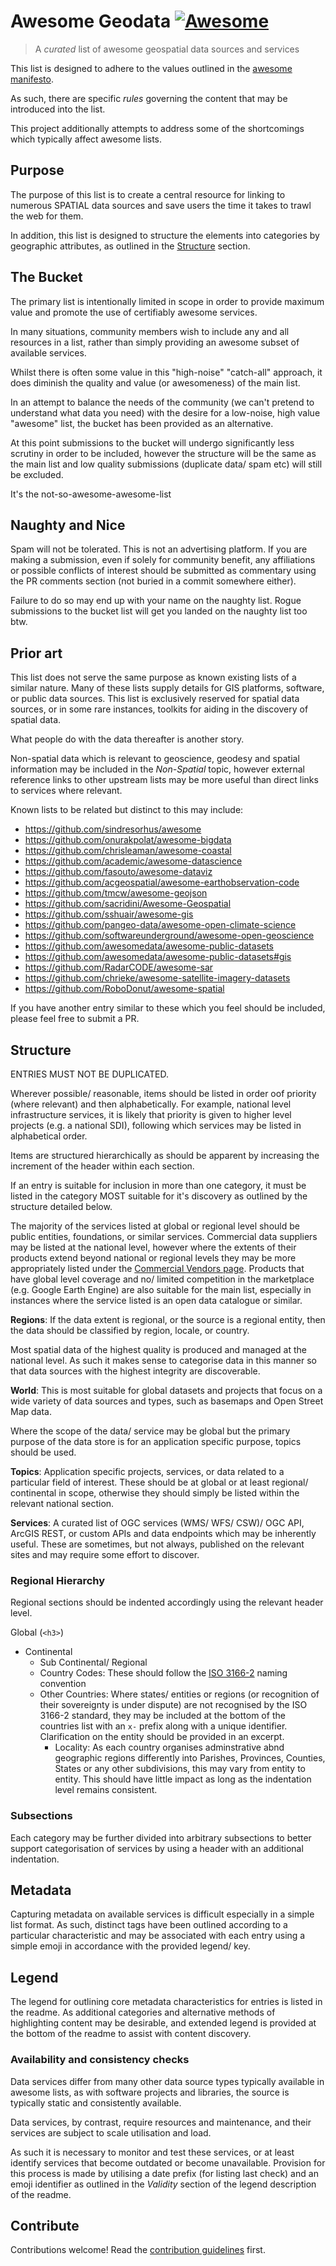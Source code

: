# Awesome Geodata [![Awesome](https://awesome.re/badge.svg)](https://awesome.re)

> A *curated* list of awesome geospatial data sources and services

This list is designed to adhere to the values outlined in the [awesome manifesto](https://github.com/sindresorhus/awesome/blob/main/awesome.md).

As such, there are specific *rules* governing the content that may be introduced into the list.

This project additionally attempts to address some of the shortcomings which typically affect awesome lists.

## Purpose

The purpose of this list is to create a central resource for linking to numerous SPATIAL data sources and save users the time it takes to trawl the web for them.

In addition, this list is designed to structure the elements into categories by geographic attributes, as outlined in the [Structure](#structure) section.

## The Bucket

The primary list is intentionally limited in scope in order to provide maximum value and promote the use of certifiably awesome services.

In many situations, community members wish to include any and all resources in a list, rather than simply providing an awesome subset of available services.

Whilst there is often some value in this "high-noise" "catch-all" approach, it does diminish the quality and value (or awesomeness) of the main list.

In an attempt to balance the needs of the community (we can't pretend to understand what data you need) with the desire for a low-noise, high value "awesome" list, the bucket has been provided as an alternative.

At this point submissions to the bucket will undergo significantly less scrutiny in order to be included, however the structure will be the same as the main list and low quality submissions (duplicate data/ spam etc) will still be excluded.

It's the not-so-awesome-awesome-list

## Naughty and Nice

Spam will not be tolerated. This is not an advertising platform. If you are making a submission, even if solely for community benefit, any affiliations or possible conflicts of interest should be submitted as commentary using the PR comments section (not buried in a commit somewhere either).

Failure to do so may end up with your name on the naughty list. Rogue submissions to the bucket list will get you landed on the naughty list too btw.

## Prior art

This list does not serve the same purpose as known existing lists of a similar nature. Many of these lists supply details for GIS platforms, software, or public data sources. This list is exclusively reserved for spatial data sources, or in some rare instances, toolkits for aiding in the discovery of spatial data.

What people do with the data thereafter is another story.

Non-spatial data which is relevant to geoscience, geodesy and spatial information may be included in the *Non-Spatial* topic, however external reference links to other upstream lists may be more useful than direct links to services where relevant.

Known lists to be related but distinct to this may include:

- https://github.com/sindresorhus/awesome
- https://github.com/onurakpolat/awesome-bigdata
- https://github.com/chrisleaman/awesome-coastal
- https://github.com/academic/awesome-datascience
- https://github.com/fasouto/awesome-dataviz
- https://github.com/acgeospatial/awesome-earthobservation-code
- https://github.com/tmcw/awesome-geojson
- https://github.com/sacridini/Awesome-Geospatial
- https://github.com/sshuair/awesome-gis
- https://github.com/pangeo-data/awesome-open-climate-science
- https://github.com/softwareunderground/awesome-open-geoscience
- https://github.com/awesomedata/awesome-public-datasets
- https://github.com/awesomedata/awesome-public-datasets#gis
- https://github.com/RadarCODE/awesome-sar
- https://github.com/chrieke/awesome-satellite-imagery-datasets
- https://github.com/RoboDonut/awesome-spatial

If you have another entry similar to these which you feel should be included, please feel free to submit a PR.

## Structure

ENTRIES MUST NOT BE DUPLICATED.

Wherever possible/ reasonable, items should be listed in order oof priority (where relevant) and then alphabetically. For example, national level infrastructure services, it is likely that priority is given to higher level projects (e.g. a national SDI), following which services may be listed in alphabetical order.

Items are structured hierarchically as should be apparent by increasing the increment of the header within each section.

If an entry is suitable for inclusion in more than one category, it must be listed in the category MOST suitable for it's discovery as outlined by the structure detailed below.

The majority of the services listed at global or regional level should be public entities, foundations, or similar services. Commercial data suppliers may be listed at the national level, however where the extents of their products extend beyond national or regional levels they may be more appropriately listed under the [Commercial Vendors page](vendors.md). Products that have global level coverage and no/ limited competition in the marketplace (e.g. Google Earth Engine) are also suitable for the main list, especially in instances where the service listed is an open data catalogue or similar.

**Regions**: If the data extent is regional, or the source is a regional entity, then the data should be classified by region, locale, or country.

Most spatial data of the highest quality is produced and managed at the national level. As such it makes sense to categorise data in this manner so that data sources with the highest integrity are discoverable.

**World**: This is most suitable for global datasets and projects that focus on a wide variety of data sources and types, such as basemaps and Open Street Map data.

Where the scope of the data/ service may be global but the primary purpose of the data store is for an application specific purpose, topics should be used.

**Topics**: Application specific projects, services, or data related to a particular field of interest. These should be at global or at least regional/ continental in scope, otherwise they should simply be listed within the relevant national section.

**Services**: A curated list of OGC services (WMS/ WFS/ CSW)/ OGC API, ArcGIS REST, or custom APIs and data endpoints which may be inherently useful. These are sometimes, but not always, published on the relevant sites and may require some effort to discover.

### Regional Hierarchy

Regional sections should be indented accordingly using the relevant header level.

Global (`<h3>`)
- Continental
  - Sub Continental/ Regional
  - Country Codes: These should follow the [ISO 3166-2](https://en.wikipedia.org/wiki/ISO_3166-2) naming convention
  - Other Countries: Where states/ entities or regions (or recognition of their sovereignty is under dispute) are not recognised by the ISO 3166-2 standard, they may be included at the bottom of the countries list with an `x-` prefix along with a unique identifier. Clarification on the entity should be provided in an excerpt.
    - Locality: As each country organises adminstrative abnd geographic regions differently into Parishes, Provinces, Counties, States or any other subdivisions, this may vary from entity to entity. This should have little impact as long as the indentation level remains consistent.

### Subsections

Each category may be further divided into arbitrary subsections to better support categorisation of services by using a header with an additional indentation.

## Metadata

Capturing metadata on available services is difficult especially in a simple list format. As such, distinct tags have been outlined according to a particular characteristic and may be associated with each entry using a simple emoji in accordance with the provided legend/ key.

## Legend

The legend for outlining core metadata characteristics for entries is listed in the readme. As additional categories and alternative methods of highlighting content may be desirable, and extended legend is provided at the bottom of the readme to assist with content discovery.

### Availability and consistency checks

Data services differ from many other data source types typically available in awesome lists, as with software projects and libraries, the source is typically static and consistently available.

Data services, by contrast, require resources and maintenance, and their services are subject to scale utilisation and load.

As such it is necessary to monitor and test these services, or at least identify services that become outdated or become unavailable. Provision for this process is made by utilising a date prefix (for listing last check) and an emoji identifier as outlined in the *Validity* section of the legend description of the readme.

## Contribute

Contributions welcome! Read the [contribution guidelines](contributing.md) first.
